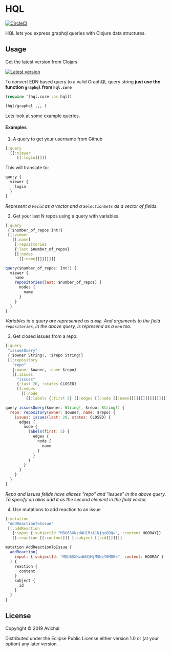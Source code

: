 # HQL

[![CircleCI](https://circleci.com/gh/avichalp/hql/tree/master.svg?style=svg)](https://circleci.com/gh/avichalp/hql/tree/master)

HQL lets you express graphql queries with Clojure data structures.


## Usage 
Get the latest version from Clojars

[![Latest version](https://clojars.org/hql/latest-version.svg)](https://clojars.org/hql)


To convert EDN based query to a valid GraphQL query string **just use the function `graphql` from `hql.core`**

```Clojure
(require '[hql.core :as hql])

(hql/graphql ,,, )
```

Lets look at some example queries.


#### Examples

1. A query to get your username from Github

```Clojure
[:query
  [[:viewer
     [[:login]]]]]
```

This will translate to:
```javascript
query {
  viewer {
    login
  }
}
```

_Represent a `Feild` as a vector and a `SelectionSets` as a vector of fields._

2. Get your last N repos using a query with variables.

```Clojure
[:query
 {:$number_of_repos Int!}
 [[:viewer
   [[:name]
    [:repositories 
    {:last $number_of_repos}
    [[:nodes
      [[:name]]]]]]]]]
```

```Javascript
query($number_of_repos: Int!) {
  viewer {
    name
    repositories(last: $number_of_repos) {
      nodes {
        name
      }
    }
  }
}
```

_Variables ia a query are represented as a `map`. And arguments to the field `repositories`, in the above query, is represend as a `map` too._ 

3. Get closed issues from a repo:

```Clojure
[:query
 "issuesQuery"
 {:$owner String!, :$repo String!}
 [[:repository
   "repo"
   {:owner $owner, :name $repo}
   [[:issues
     "issues"
     {:last 20, :states CLOSED}
     [[:edges
       [[:node
         [[:labels {:first 5} [[:edges [[:node [[:name]]]]]]]]]]]]]]]]]
```

```Javascript
query issuesQuery($owner: String!, $repo: String!) {
  repo: repository(owner: $owner, name: $repo) {
    issues: issues(last: 20, states: CLOSED) {
      edges {
        node {
          labels(first: 5) {
            edges {
              node {
                name
              }
            }
          }
        }
      }
    }
  }
}
```

_Repo and Issues feilds have aliases "repo" and "issues" in the above query.
To specify an alias add it as the second element in the field vector._

4. Use mutations to add reaction to an issue

```Clojure
[:mutation
 "AddReactionToIssue"
 [[:addReaction
   {:input {:subjectId "MDU6SXNzdWU1MzA1NjgzODQ=", :content HOORAY}}
   [[:reaction [[:content]]] [:subject [[:id]]]]]]]
```

```Javascript
mutation AddReactionToIssue {
  addReaction(
    input: { subjectId: "MDU6SXNzdWU1MjM5NzY0MDE=", content: HOORAY }
  ) {
    reaction {
      content
    }
    subject {
      id
    }
  }
}

```

## License

Copyright © 2019 Avichal

Distributed under the Eclipse Public License either version 1.0 or (at
your option) any later version.

